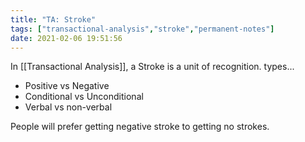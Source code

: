 ```yaml
---
title: "TA: Stroke"
tags: ["transactional-analysis","stroke","permanent-notes"]
date: 2021-02-06 19:51:56
---
```


In [[Transactional Analysis]], a Stroke is a unit of recognition. types...

- Positive vs Negative
- Conditional vs Unconditional
- Verbal vs non-verbal

People will prefer getting negative stroke to getting no strokes.
